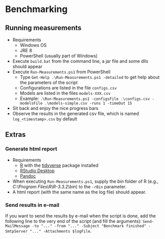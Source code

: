 # Benchmarking

## Running measurements
- Requirements
  - Windows OS
  - JRE 8
  - PowerShell (usually part of Windows)
- Execute `build.bat` from the command line, a jar file and some dlls should appear
- Execute `Run-Measurements.ps1` from PowerShell
  - Type `Get-Help .\Run-Measurements.ps1 -detailed` to get help about the parameters of the script
  - Configurations are listed in the file `configs.csv`
  - Models are listed in the files `models-XXX.csv`
  - Example: `.\Run-Measurements.ps1 -configsFile .\configs.csv -modelsFile .\models-simple.csv -runs 1 -timeOut 15`
- Sit back and enjoy the nice progress bars
- Observe the results in the generated csv file, which is named `log_<timestamp>.csv` by default

## Extras

### Generate html report
- Requirements
  - [R](https://www.r-project.org/) with the [tidyverse](https://cran.r-project.org/web/packages/tidyverse/index.html) package installed
  - [RStudio Desktop](https://www.rstudio.com/products/RStudio/)
  - [Pandoc](http://pandoc.org/)
- When executing `Run-Measurements.ps1`, supply the _bin_ folder of R (e.g., _C:\Program Files\R\R-3.3.2\bin_) to the `-rBin` parameter.
- A html report (with the same name as the log file) should appear.

### Send results in e-mail
If you want to send the results by e-mail when the script is done, add the following line to the very end of the script (and fill the arguments): `Send-MailMessage -to "..." -from "..." -Subject "Benchmark finished" -SmtpServer "..." -Attachments $logFile`.
